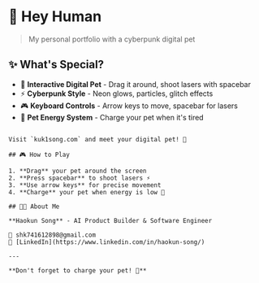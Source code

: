 # 🤖 Hey Human

> My personal portfolio with a cyberpunk digital pet

## ✨ What's Special?

- 🐾 **Interactive Digital Pet** - Drag it around, shoot lasers with spacebar
- ⚡ **Cyberpunk Style** - Neon glows, particles, glitch effects
- 🎮 **Keyboard Controls** - Arrow keys to move, spacebar for lasers
- 🔋 **Pet Energy System** - Charge your pet when it's tired
```

Visit `kuk1song.com` and meet your digital pet! 🤖

## 🎮 How to Play

1. **Drag** your pet around the screen
2. **Press spacebar** to shoot lasers ⚡
3. **Use arrow keys** for precise movement
4. **Charge** your pet when energy is low 🔋

## 👨‍💻 About Me

**Haokun Song** - AI Product Builder & Software Engineer

📧 shk741612898@gmail.com  
💼 [LinkedIn](https://www.linkedin.com/in/haokun-song/)

---

**Don't forget to charge your pet! 🔋**

